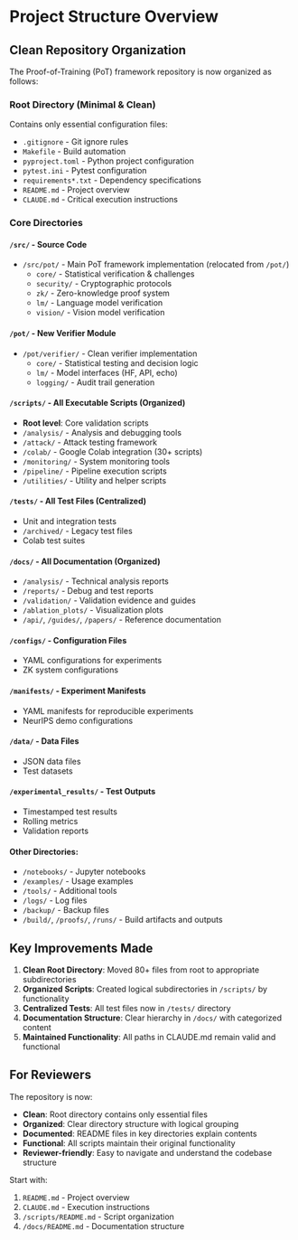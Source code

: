 # Project Structure Overview

## Clean Repository Organization

The Proof-of-Training (PoT) framework repository is now organized as follows:

### Root Directory (Minimal & Clean)
Contains only essential configuration files:
- `.gitignore` - Git ignore rules
- `Makefile` - Build automation
- `pyproject.toml` - Python project configuration
- `pytest.ini` - Pytest configuration
- `requirements*.txt` - Dependency specifications
- `README.md` - Project overview
- `CLAUDE.md` - Critical execution instructions

### Core Directories

#### `/src/` - Source Code
- `/src/pot/` - Main PoT framework implementation (relocated from `/pot/`)
  - `core/` - Statistical verification & challenges
  - `security/` - Cryptographic protocols
  - `zk/` - Zero-knowledge proof system
  - `lm/` - Language model verification
  - `vision/` - Vision model verification

#### `/pot/` - New Verifier Module
- `/pot/verifier/` - Clean verifier implementation
  - `core/` - Statistical testing and decision logic
  - `lm/` - Model interfaces (HF, API, echo)
  - `logging/` - Audit trail generation

#### `/scripts/` - All Executable Scripts (Organized)
- **Root level**: Core validation scripts
- `/analysis/` - Analysis and debugging tools
- `/attack/` - Attack testing framework
- `/colab/` - Google Colab integration (30+ scripts)
- `/monitoring/` - System monitoring tools
- `/pipeline/` - Pipeline execution scripts
- `/utilities/` - Utility and helper scripts

#### `/tests/` - All Test Files (Centralized)
- Unit and integration tests
- `/archived/` - Legacy test files
- Colab test suites

#### `/docs/` - All Documentation (Organized)
- `/analysis/` - Technical analysis reports
- `/reports/` - Debug and test reports
- `/validation/` - Validation evidence and guides
- `/ablation_plots/` - Visualization plots
- `/api/`, `/guides/`, `/papers/` - Reference documentation

#### `/configs/` - Configuration Files
- YAML configurations for experiments
- ZK system configurations

#### `/manifests/` - Experiment Manifests
- YAML manifests for reproducible experiments
- NeurIPS demo configurations

#### `/data/` - Data Files
- JSON data files
- Test datasets

#### `/experimental_results/` - Test Outputs
- Timestamped test results
- Rolling metrics
- Validation reports

#### Other Directories:
- `/notebooks/` - Jupyter notebooks
- `/examples/` - Usage examples
- `/tools/` - Additional tools
- `/logs/` - Log files
- `/backup/` - Backup files
- `/build/`, `/proofs/`, `/runs/` - Build artifacts and outputs

## Key Improvements Made

1. **Clean Root Directory**: Moved 80+ files from root to appropriate subdirectories
2. **Organized Scripts**: Created logical subdirectories in `/scripts/` by functionality
3. **Centralized Tests**: All test files now in `/tests/` directory
4. **Documentation Structure**: Clear hierarchy in `/docs/` with categorized content
5. **Maintained Functionality**: All paths in CLAUDE.md remain valid and functional

## For Reviewers

The repository is now:
- **Clean**: Root directory contains only essential files
- **Organized**: Clear directory structure with logical grouping
- **Documented**: README files in key directories explain contents
- **Functional**: All scripts maintain their original functionality
- **Reviewer-friendly**: Easy to navigate and understand the codebase structure

Start with:
1. `README.md` - Project overview
2. `CLAUDE.md` - Execution instructions
3. `/scripts/README.md` - Script organization
4. `/docs/README.md` - Documentation structure